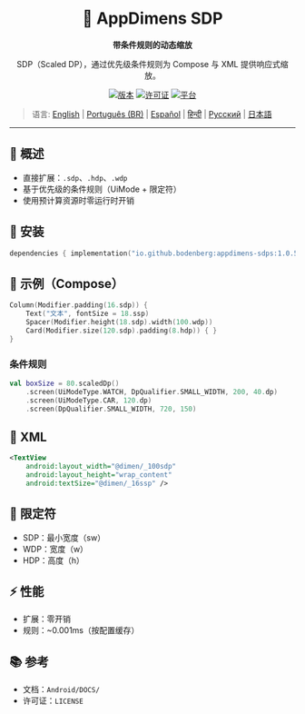 <div align="center">
    <h1>📐 AppDimens SDP</h1>
    <p><strong>带条件规则的动态缩放</strong></p>
    <p>SDP（Scaled DP），通过优先级条件规则为 Compose 与 XML 提供响应式缩放。</p>

[![版本](https://img.shields.io/badge/version-1.0.5-blue.svg)](https://github.com/bodenberg/appdimens/releases)
[![许可证](https://img.shields.io/badge/license-Apache%202.0-green.svg)](../../../LICENSE)
[![平台](https://img.shields.io/badge/platform-Android%2021+-orange.svg)](https://developer.android.com/)
</div>

> 语言: [English](../../../../Android/appdimens_sdps/README.md) | [Português (BR)](../../pt-BR/Android/appdimens_sdps/README.md) | [Español](../../es/Android/appdimens_sdps/README.md) | [हिन्दी](../../hi/Android/appdimens_sdps/README.md) | [Русский](../../ru/Android/appdimens_sdps/README.md) | [日本語](../../ja/Android/appdimens_sdps/README.md)

---

## 🎯 概述
- 直接扩展：`.sdp`、`.hdp`、`.wdp`
- 基于优先级的条件规则（UiMode + 限定符）
- 使用预计算资源时零运行时开销

## 🚀 安装
```kotlin
dependencies { implementation("io.github.bodenberg:appdimens-sdps:1.0.5") }
```

## 🎨 示例（Compose）
```kotlin
Column(Modifier.padding(16.sdp)) {
    Text("文本", fontSize = 18.ssp)
    Spacer(Modifier.height(18.sdp).width(100.wdp))
    Card(Modifier.size(120.sdp).padding(8.hdp)) { }
}
```

### 条件规则
```kotlin
val boxSize = 80.scaledDp()
    .screen(UiModeType.WATCH, DpQualifier.SMALL_WIDTH, 200, 40.dp)
    .screen(UiModeType.CAR, 120.dp)
    .screen(DpQualifier.SMALL_WIDTH, 720, 150)
```

## 📄 XML
```xml
<TextView
    android:layout_width="@dimen/_100sdp"
    android:layout_height="wrap_content"
    android:textSize="@dimen/_16ssp" />
```

## 📐 限定符
- SDP：最小宽度（sw）
- WDP：宽度（w）
- HDP：高度（h）

## ⚡ 性能
- 扩展：零开销
- 规则：~0.001ms（按配置缓存）

## 📚 参考
- 文档：`Android/DOCS/`
- 许可证：`LICENSE`

